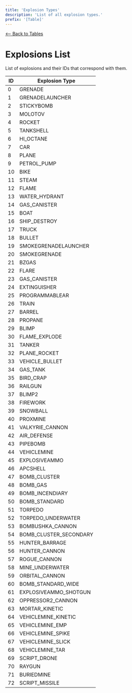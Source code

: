 ```yaml
---
title: 'Explosion Types'
description: 'List of all explosion types.'
prefix: '[Table]'
---
```


[<-- Back to Tables](./README.md)

# Explosions List

List of explosions and their IDs that correspond with them.

| ID  | Explosion Type         |
| --- | ---------------------- |
| 0   | GRENADE                |
| 1   | GRENADELAUNCHER        |
| 2   | STICKYBOMB             |
| 3   | MOLOTOV                |
| 4   | ROCKET                 |
| 5   | TANKSHELL              |
| 6   | HI_OCTANE              |
| 7   | CAR                    |
| 8   | PLANE                  |
| 9   | PETROL_PUMP            |
| 10  | BIKE                   |
| 11  | STEAM                  |
| 12  | FLAME                  |
| 13  | WATER_HYDRANT          |
| 14  | GAS_CANISTER           |
| 15  | BOAT                   |
| 16  | SHIP_DESTROY           |
| 17  | TRUCK                  |
| 18  | BULLET                 |
| 19  | SMOKEGRENADELAUNCHER   |
| 20  | SMOKEGRENADE           |
| 21  | BZGAS                  |
| 22  | FLARE                  |
| 23  | GAS_CANISTER           |
| 24  | EXTINGUISHER           |
| 25  | PROGRAMMABLEAR         |
| 26  | TRAIN                  |
| 27  | BARREL                 |
| 28  | PROPANE                |
| 29  | BLIMP                  |
| 30  | FLAME_EXPLODE          |
| 31  | TANKER                 |
| 32  | PLANE_ROCKET           |
| 33  | VEHICLE_BULLET         |
| 34  | GAS_TANK               |
| 35  | BIRD_CRAP              |
| 36  | RAILGUN                |
| 37  | BLIMP2                 |
| 38  | FIREWORK               |
| 39  | SNOWBALL               |
| 40  | PROXMINE               |
| 41  | VALKYRIE_CANNON        |
| 42  | AIR_DEFENSE            |
| 43  | PIPEBOMB               |
| 44  | VEHICLEMINE            |
| 45  | EXPLOSIVEAMMO          |
| 46  | APCSHELL               |
| 47  | BOMB_CLUSTER           |
| 48  | BOMB_GAS               |
| 49  | BOMB_INCENDIARY        |
| 50  | BOMB_STANDARD          |
| 51  | TORPEDO                |
| 52  | TORPEDO_UNDERWATER     |
| 53  | BOMBUSHKA_CANNON       |
| 54  | BOMB_CLUSTER_SECONDARY |
| 55  | HUNTER_BARRAGE         |
| 56  | HUNTER_CANNON          |
| 57  | ROGUE_CANNON           |
| 58  | MINE_UNDERWATER        |
| 59  | ORBITAL_CANNON         |
| 60  | BOMB_STANDARD_WIDE     |
| 61  | EXPLOSIVEAMMO_SHOTGUN  |
| 62  | OPPRESSOR2_CANNON      |
| 63  | MORTAR_KINETIC         |
| 64  | VEHICLEMINE_KINETIC    |
| 65  | VEHICLEMINE_EMP        |
| 66  | VEHICLEMINE_SPIKE      |
| 67  | VEHICLEMINE_SLICK      |
| 68  | VEHICLEMINE_TAR        |
| 69  | SCRIPT_DRONE           |
| 70  | RAYGUN                 |
| 71  | BURIEDMINE             |
| 72  | SCRIPT_MISSILE         |
